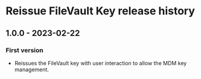 # Reissue FileVault Key release history

## 1.0.0 - 2023-02-22

### First version

* Reissues the FileVault key with user interaction to allow the MDM key management.
